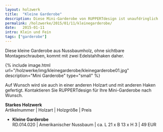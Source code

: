 ```yaml
---
layout: holzwerk
title:  "Kleine Garderobe"
description: Diese Mini-Garderobe von RUPPERTdesign ist unaufdringlich und passt einfach zu Allem.
permalink: /holzwerke/2015/01/11/kleinegarderobe/
date:   2015-01-11
intro: Klein und Fein 
tags: ["garderobe"]
---
```




Diese kleine Garderobe aus Nussbaumholz, ohne sichtbare Montageschrauben, kommt mit zwei Edelstahlhaken daher.


{% include image.html url="/holzwerke/img/kleinegarderobe/kleinegarderobe01.jpg" description="Mini Garderobe" type="small" %}

Auf Wunsch wird sie auch in einer anderen Holzart und mit anderen Haken gefertigt. 
Kontaktieren Sie RUPPERTdesign für Ihre Mini-Garderobe nach Wunsch.

**Starkes Holzwerk**   
Artikelnummer \| Holzart \| Holzgröße \| Preis

* **Kleine Garderobe**   
	RD.014.020 \| Amerikanischer Nussbaum \| ca. L 21 x B 13 x H 3  \| 49 EUR
